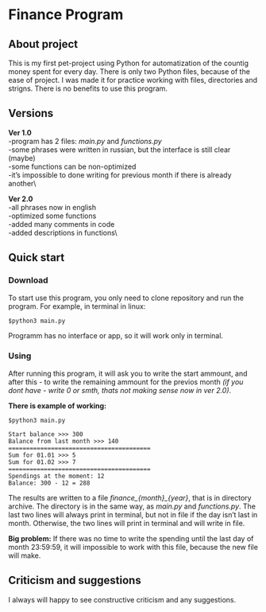 # **Finance Program** 

## **About project** 
This is my first pet-project using Python for automatization of the countig money spent for every day. There is only two Python files, because of
the ease of project. 
I was made it for practice working with files, directories and strigns. There is no benefits to use this program. 

## **Versions**

**Ver 1.0**\
-program has 2 files: *main.py* and *functions.py*\
-some phrases were written in russian, but the interface is still clear (maybe)\
-some functions can be non-optimized\
-it’s impossible to done writing for previous month if there is already another\

**Ver 2.0**\
-all phrases now in english\
-optimized some functions\
-added many comments in code\
-added descriptions in functions\

## **Quick start** 

### Download 
To start use this program, you only need to clone repository and run the program. For example, in terminal in linux: 
```
$python3 main.py
```
Programm has no interface or app, so it will work only in terminal. 

### Using 
After running this program, it will ask you to write the start ammount, and after this - to write the remaining ammount for the previos month *(if
you dont have - write 0 or smth, thats not making sense now in ver 2.0)*.

**There is example of working:** 

```
$python3 main.py

Start balance >>> 300
Balance from last month >>> 140
========================================
Sum for 01.01 >>> 5
Sum for 01.02 >>> 7
========================================
Spendings at the moment: 12
Balance: 300 - 12 = 288
```

The results are written to a file *finance_{month}_{year}*, that is in directory archive. The directory is in the same way, as *main.py* and *functions.py*. The last two lines will always print in terminal, but not in file if the day isn’t last in month. Otherwise, the two lines will print in terminal and will write in file. 

**Big problem:**
If there was no time to write the spending until the last day of month 23:59:59, it will impossible to work with this file, because the
new file will make. 

## **Сriticism and suggestions** 
I always will happy to see constructive criticism and any suggestions.
